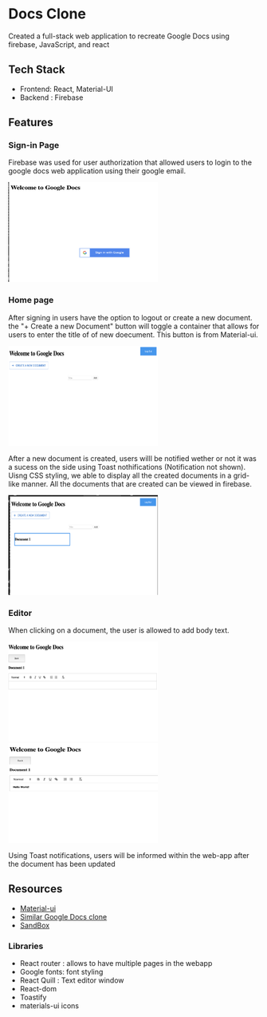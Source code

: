 # Docs Clone
Created a full-stack web application to recreate Google Docs using firebase, JavaScript, and react

## Tech Stack
* Frontend: React, Material-UI
* Backend : Firebase

## Features 
### Sign-in Page
Firebase was used for user authorization that allowed users to login to the google docs web application using their google email.

<img src="https://github.com/mahimahithefish/docs_clone-/blob/main/images/login.png" width="300" height="200">


### Home page 
After signing in users have the option to logout or create a new document. the "+ Create a new Document" button will toggle a container that allows for users to enter the title of of new doecument. This button is from Material-ui. 

<img src="https://github.com/mahimahithefish/docs_clone-/blob/main/images/Home.png" width="300" height="200">

After a new document is created, users willl be notified wether or not it was a sucess on the side using Toast nothifications (Notification not shown). Uisng CSS styling, we able to display all the created documents in a grid-like manner. All the documents that are created can be viewed in firebase.


<img src="https://github.com/mahimahithefish/docs_clone-/blob/main/images/home2.png" width="300" height="200">


### Editor 
When clicking on a document, the user is allowed to add body text.

<img src="https://github.com/mahimahithefish/docs_clone-/blob/main/images/Editor.png" width="300" height="200">



<img src="https://github.com/mahimahithefish/docs_clone-/blob/main/images/helloworld!.png" width="300" height="200">

Using Toast notifications, users will be informed within the web-app after the document has been updated 



## Resources
* [Material-ui](https://mui.com)
* [Similar Google Docs clone](https://www.freecodecamp.org/news/build-a-google-docs-clone-with-react-and-firebase/)
* [SandBox](https://codesandbox.io/dashboard/home?workspace=34567d70-9b19-4da0-ad38-1724a11f39bc)
### Libraries
* React router : allows to have multiple pages in the webapp
* Google fonts: font styling
* React Quill : Text editor window
* React-dom
* Toastify
* materials-ui icons

